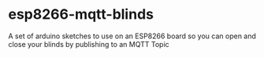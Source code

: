 # esp8266-mqtt-blinds
A set of arduino sketches to use on an ESP8266 board so you can open and close your blinds by publishing to an MQTT Topic
